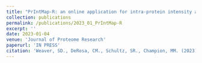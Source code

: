 ```yaml
---
title: "PrIntMap-R: an online application for intra-protein intensity and peptide visualization in bottom-up proteomics"
collection: publications
permalink: /publications/2023_01_PrIntMap-R
excerpt: ''
date: 2023-01-04
venue: 'Journal of Proteome Research'
paperurl: 'IN PRESS'
citation: 'Weaver, SD., DeRosa, CM., Schultz, SR., Champion, MM. (2023). &quot;PrIntMap-R: an online application for intra-protein intensity and peptide visualization in bottom-up proteomics&quot; <i>Journal of Proteome Research</i>. IN PRESS'
---
```

